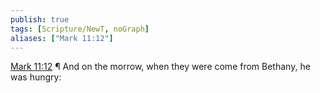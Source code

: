 ```yaml
---
publish: true
tags: [Scripture/NewT, noGraph]
aliases: ["Mark 11:12"]
---
```

[Mark 11:12](https://churchofjesuschrist.org/study/scriptures/nt/mark/11?lang=eng&id=p12#p12) ¶ And on the morrow, when they were come from Bethany, he was hungry:
